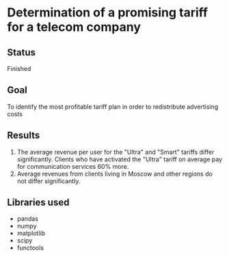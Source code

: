 # Determination of a promising tariff for a telecom company
## Status
Finished
## Goal
To identify the most profitable tariff plan in order to redistribute advertising costs
## Results
1. The average revenue per user for the "Ultra" and "Smart" tariffs differ significantly. Clients who have activated the "Ultra" tariff on average pay for communication services 60% more.
2. Average revenues from clients living in Moscow and other regions do not differ significantly.
## Libraries used
* pandas
* numpy
* matplotlib
* scipy
* functools
